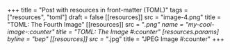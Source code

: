 +++
title = "Post with resources in front-matter (TOML)"
tags = ["resources", "toml"]
draft = false
[[resources]]
  src = "image-4.png"
  title = "TOML: The Fourth Image"
[[resources]]
  src = "*.png"
  name = "my-cool-image-:counter"
  title = "TOML: The Image #:counter"
  [resources.params]
    byline = "bep"
[[resources]]
  src = "*.jpg"
  title = "JPEG Image #:counter"
+++
